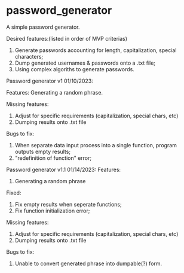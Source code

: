 # password_generator
A simple password generator.

Desired features:(listed in order of MVP criterias)
1. Generate passwords accounting for length, capitalization, special characters;
2. Dump generated usernames & passwords onto a .txt file;
3. Using complex algoriths to generate passwords.

Password generator v1 01/10/2023:

Features: 
Generating a random phrase. 

Missing features:
1. Adjust for specific requirements (capitalization, special chars, etc)
2. Dumping results onto .txt file

Bugs to fix: 
1. When separate data input process into a single function, program outputs empty results;
2. "redefinition of <inputData> function" error;

Password generator v1.1 01/14/2023:
Features: 
1. Generating a random phrase

Fixed:
1. Fix empty results when seperate functions;
2. Fix function initialization error;

Missing features:
1. Adjust for specific requirements (capitalization, special chars, etc)
2. Dumping results onto .txt file

Bugs to fix:
1. Unable to convert generated phrase into dumpable(?) form.




